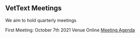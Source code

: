 ## VetText Meetings
We aim to hold quarterly meetings

First Meeting: October 7th 2021
Venue Online
[Meeting Agenda](agenda.md)
